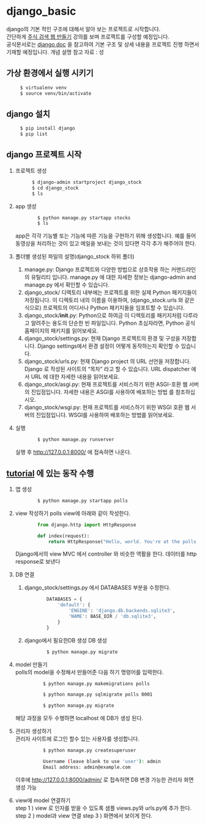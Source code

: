 # django_basic

django의 기본 적인 구조에 대해서 알아 보는 프로젝트로 시작합니다.  
간단하게 [주식 검색 웹 만들기](https://hmg.udemy.com/course/django-s/learn/lecture/18126411#overview) 강의를 보며 프로젝트를 구성할 예정입니다.  
공식문서로는 [django doc](https://docs.djangoproject.com/ko/4.1/intro/overview) 을 참고하여 기본 구조 및 상세 내용을 프로젝트 진행 하면서 기재할 예정입니다.
개념 설명 참고 자료 : 성

## 가상 환경에서 실행 시키기

   ```bash
        $ virtualenv venv
        $ source venv/bin/activate
   ```   

## django 설치

   ```bash
        $ pip install django
        $ pip list
   ```

## django 프로젝트 시작

1. 프로젝트 생성

    ```bash
          $ django-admin startproject django_stock
          $ cd django_stock
          $ ls
    ```  

2. app 생성
    ```bash
            $ python manage.py startapp stocks
            $ ls
    ```  
   app은 각각 기능별 또는 기능에 따른 기능을 구현하기 위해 생성합니다. 예를 들어 동영상을 처리하는 것이 있고 메일을 보내는 것이 있다면 각각 추가 해주어야 한다.


3. 폴더별 생성된 파일의 설명(django_stock 하위 폴더)
   1. manage.py: Django 프로젝트와 다양한 방법으로 상호작용 하는 커맨드라인의 유틸리티 입니다. manage.py 에 대한 자세한 정보는 django-admin and manage.py 에서 확인할 수 있습니다.  
   2. django_stock/ 디렉토리 내부에는 프로젝트를 위한 실제 Python 패키지들이 저장됩니다. 이 디렉토리 내의 이름을 이용하여, (django_stock.urls 와 같은 식으로) 프로젝트의 어디서나 Python 패키지들을 임포트할 수 있습니다.
   3. django_stock/__init__.py: Python으로 하여금 이 디렉토리를 패키지처럼 다루라고 알려주는 용도의 단순한 빈 파일입니다. Python 초심자라면, Python 공식 홈페이지의 패키지를 읽어보세요.
   4. django_stock/settings.py: 현재 Django 프로젝트의 환경 및 구성을 저장합니다. Django settings에서 환경 설정이 어떻게 동작하는지 확인할 수 있습니다.
   5. django_stock/urls.py: 현재 Django project 의 URL 선언을 저장합니다. Django 로 작성된 사이트의 “목차” 라고 할 수 있습니다. URL dispatcher 에서 URL 에 대한 자세한 내용을 읽어보세요.
   6. django_stock/asgi.py: 현재 프로젝트를 서비스하기 위한 ASGI-호환 웹 서버의 진입점입니다. 자세한 내용은 ASGI를 사용하여 배포하는 방법 를 참조하십시오.
   7. django_stock/wsgi.py: 현재 프로젝트를 서비스하기 위한 WSGI 호환 웹 서버의 진입점입니다. WSGI를 사용하여 배포하는 방법를 읽어보세요.

4. 실행
    ```bash
            $ python manage.py runserver
    ```  
   실행 후 http://127.0.0.1:8000/ 에 접속하면 나온다.

## [tutorial](https://docs.djangoproject.com/ko/4.1/intro/tutorial01/) 에 있는 동작 수행

1. 앱 생성
    ```bash
            $ python manage.py startapp polls
    ```

2. view 작성하기
   polls view에 아래와 같이 작성한다.
    ```python
            from django.http import HttpResponse

            def index(request):
                return HttpResponse("Hello, world. You're at the polls index.")
    ```
   
    Django에서의 view MVC 에서 controller 와 비슷한 역활을 한다. 데이터를 http response로 보낸다


3. DB 연결
   1. django_stock/settings.py 에서 DATABASES 부분을 수정한다.
        ```python
                DATABASES = {
                    'default': {
                        'ENGINE': 'django.db.backends.sqlite3',
                        'NAME': BASE_DIR / 'db.sqlite3',
                    }
                }
        ```  
   
   2. django에서 필요한DB 생성 DB 생성
        ```bash
                $ python manage.py migrate
        ```
      
4. model 만들기  
   polls의 model을 수정해서 만들어준 다음 하기 명령어를 입력한다.  
    ```bash
              $ python manage.py makemigrations polls
    ```  
    ```bash
              $ python manage.py sqlmigrate polls 0001
    ```  
    ```bash
              $ python manage.py migrate
    ```  

    해당 과정을 모두 수행하면  localhost 에 DB가 생성 된다.  
  

5. 관리자 생성하기  
   관리자 사이트에 로그인 할수 있는 사용자를 생성합니다.  
    ```bash
              $ python manage.py createsuperuser
    ```  
    ```bash
              Username (leave blank to use 'user'): admin
              Email address: admin@example.com
    ```  
   이후에 http://127.0.0.1:8000/admin/ 로 접속하면 DB 변경 가능한 관리자 화면 생성 가능
  
  
6. view에 model 연결하기  
   step 1 ) view 로 인자를 받을 수 있도록 샘플 views.py와 urls.py에 추가 한다.
   step 2 ) model과 view 연결
   step 3 ) 화면에서 보이게 한다.
